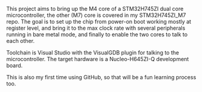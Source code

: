 This project aims to bring up the M4 core of a STM32H745ZI dual core microcontroller, the other (M7) core is covered in my STM32H745ZI_M7 repo. The goal is to set up the chip from power-on boot working mostly at register level, and bring it to the max clock rate with several peripherals running in bare metal mode, and finally to enable the two cores to talk to each other.

Toolchain is Visual Studio with the VisualGDB plugin for talking to the microcontroller. The target hardware is a Nucleo-H645ZI-Q development board.

This is also my first time using GitHub, so that will be a fun learning process too.

